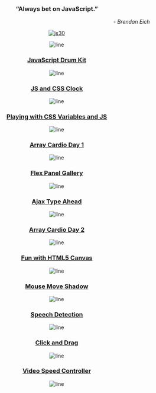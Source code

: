 <div align="center">

### “Always bet on JavaScript.”

<p align="end"><em>- Brendan Eich</em></p>

[![js30](https://i.postimg.cc/8cpWXYyY/js30.png "Build things. Lots of things. Build 1,000 things. Keep it up and don't stop.")](https://javascript30.com)

</div>

<div align="center">

![line](https://capsule-render.vercel.app/api?type=rect&color=gradient&height=1)

### **[JavaScript Drum Kit](https://isbendiyarovanezrin.github.io/JavaScriptDrumKit "Click me!🙂")**

![line](https://capsule-render.vercel.app/api?type=rect&color=gradient&height=2)

### **[JS and CSS Clock](https://isbendiyarovanezrin.github.io/AnalogClock "Click me!🙂")**

![line](https://capsule-render.vercel.app/api?type=rect&color=gradient&height=3)

### **[Playing with CSS Variables and JS](https://isbendiyarovanezrin.github.io/PlayingWithCSSVariablesAndJS "Click me!🙂")**

![line](https://capsule-render.vercel.app/api?type=rect&color=gradient&height=4)

### **[Array Cardio Day 1](https://github.com/isbendiyarovanezrin/JavaScript30/tree/master/04%20-%20Array%20Cardio%20Day%201#readme "Click me!🙂")**

![line](https://capsule-render.vercel.app/api?type=rect&color=gradient&height=5)

### **[Flex Panel Gallery](https://isbendiyarovanezrin.github.io/FlexPanelGallery "Click me!🙂")**

![line](https://capsule-render.vercel.app/api?type=rect&color=gradient&height=6)

### **[Ajax Type Ahead](https://isbendiyarovanezrin.github.io/AjaxTypeAhead "Click me!🙂")**

![line](https://capsule-render.vercel.app/api?type=rect&color=gradient&height=7)

### **[Array Cardio Day 2](https://github.com/isbendiyarovanezrin/JavaScript30/tree/master/07%20-%20Array%20Cardio%20Day%202#readme "Click me!🙂")**

![line](https://capsule-render.vercel.app/api?type=rect&color=gradient&height=8)

### **[Fun with HTML5 Canvas](https://isbendiyarovanezrin.github.io/FunWithCanvas "Click me!🙂")**

![line](https://capsule-render.vercel.app/api?type=rect&color=gradient&height=9)

### **[Mouse Move Shadow](https://isbendiyarovanezrin.github.io/MouseMoveShadow "Click me!🙂")**

![line](https://capsule-render.vercel.app/api?type=rect&color=gradient&height=10)

### **[Speech Detection](https://isbendiyarovanezrin.github.io/SpeechDetection "Click me!🙂")**

![line](https://capsule-render.vercel.app/api?type=rect&color=gradient&height=11)

### **[Click and Drag](https://isbendiyarovanezrin.github.io/ClickAndDrag "Click me!🙂")**

![line](https://capsule-render.vercel.app/api?type=rect&color=gradient&height=12)

### **[Video Speed Controller](https://isbendiyarovanezrin.github.io/VideoSpeedController "Click me!🙂")**

![line](https://capsule-render.vercel.app/api?type=rect&color=gradient&height=13)

</div>
